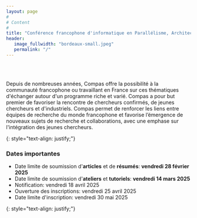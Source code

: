 ```yaml
---
layout: page
#
# Content
#
title: "Conférence francophone d'informatique en Parallélisme, Architecture et Système"
header:
   image_fullwidth: "bordeaux-small.jpeg"
   permalink: "/"
---
```



<BR>&nbsp;<BR>

Depuis de nombreuses années, Compas offre la possibilité à la
communauté francophone ou travaillant en France sur ces thématiques
d'échanger autour d'un programme riche et varié. Compas a pour but
premier de favoriser la rencontre de chercheurs confirmés, de jeunes
chercheurs et d'industriels. Compas permet de renforcer les liens
entre équipes de recherche du monde francophone et favorise
l’émergence de nouveaux sujets de recherche et collaborations, avec
une emphase sur l'intégration des jeunes chercheurs.

{: style="text-align: justify;"}

<!-- Elle est organisée par l'[IETR (Institut d'Electronique et des Technologies du numéRique)](https://www.ietr.fr) et le [LS2N (Laboratoire des Sciences du Numérique de Nantes)](https://www.ls2n.fr) - [Nantes Université](https://www.univ-nantes.fr). -->

<!-- **Les inscriptions sont ouvertes : [compas2024.sciencesconf.org](https://compas2024.sciencesconf.org/)** -->

### Dates importantes

* Date limite de soumission d'**articles** et de **résumés**: **vendredi 28 février 2025**
* Date limite de soumission d'**ateliers** et **tutoriels**: **vendredi 14 mars 2025**
* Notification: vendredi 18 avril 2025
* Ouverture des inscriptions: vendredi 25 avril 2025
* Date limite d'inscription: vendredi 30 mai 2025

{: style="text-align: justify;"}

